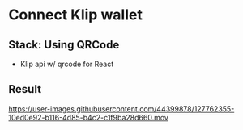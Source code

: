 # Connect Klip wallet

## Stack: Using QRCode
- Klip api w/ qrcode for React

## Result

https://user-images.githubusercontent.com/44399878/127762355-10ed0e92-b116-4d85-b4c2-c1f9ba28d660.mov

